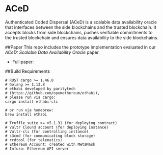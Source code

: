 # ACeD
Authenticated Coded Dispersal (ACeD) is a scalable data availability oracle that interfaces between the side blockchains and the trusted blockchain. It accepts blocks from side blockchains, pushes verifiable commitments to the trusted blockchain and ensures data availability to the side blockchains.

##Paper
This repo includes the prototype implementation evaluated in our *ACeD: Scalable Data Availability Oracle* paper. 

* Full paper: 

##Build Requirements

```
# RUST cargo >= 1.46.0 
# Golang >= 1.13.8
# ethabi developed by paritytech 
# (https://github.com/openethereum/ethabi), 
# please run via cargo:  
cargo install ethabi-cli 

# or run via homebrew:
brew install ethabi  

# Truffle suite >= v5.1.31 (for deploying contract)
# Vultr Clound account (for deploying instance)
# Vultr-cli (for controlling instance)
# s3cmd (for communicating block storage)
# rrdtool (for telematics)
# Ethereum Account: created with MetaMask
# Infura: Ethereum API server
```
